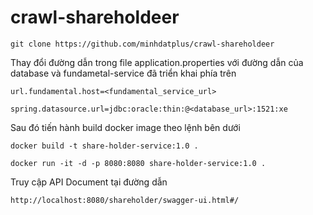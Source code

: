 # crawl-shareholdeer

```
git clone https://github.com/minhdatplus/crawl-shareholdeer
```

Thay đổi đường dẫn trong file application.properties với đường dẫn của database và fundametal-service đã triển khai phía trên

```
url.fundamental.host=<fundamental_service_url>

spring.datasource.url=jdbc:oracle:thin:@<database_url>:1521:xe
```

Sau đó tiến hành build docker image theo lệnh bên dưới
```
docker build -t share-holder-service:1.0 .

docker run -it -d -p 8080:8080 share-holder-service:1.0 .
```

Truy cập API Document tại đường dẫn
```
http://localhost:8080/shareholder/swagger-ui.html#/
```
